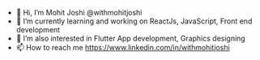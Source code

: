 - 👋 Hi, I’m Mohit Joshi @withmohitjoshi
- 🌱 I’m currently learning and working on ReactJs, JavaScript, Front end development
- 👀 I’m also interested in Flutter App development, Graphics designing
- 📫 How to reach me https://www.linkedin.com/in/withmohitjoshi
